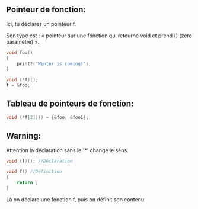 ## Pointeur de fonction:
Ici, tu déclares un pointeur f.

Son type est : « pointeur sur une fonction qui retourne void et prend () (zéro paramètre) ».
```c
void foo()
{
    printf("Winter is coming!");
}

void (*f)();
f = &foo;
```
## Tableau de pointeurs de fonction:

```c
void (*f[2])() = {&foo, &foo1};

```
## Warning:

Attention la déclaration sans le '*' change le sens.
```c
void (f)(); //Déclaration

void f() //Définition
{
	return ;
}
```
Là on déclare une fonction f, puis on définit son contenu.

